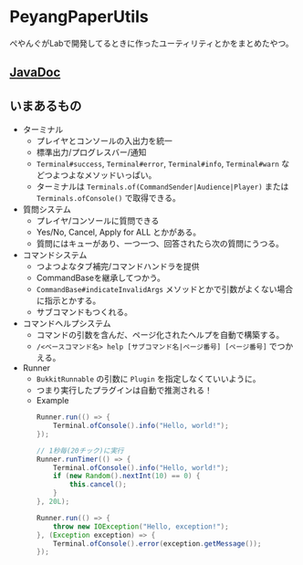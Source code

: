 # PeyangPaperUtils

ぺやんぐがLabで開発してるときに作ったユーティリティとかをまとめたやつ。

## [JavaDoc](https://teamkun.github.io/PeyangPaperUtils/)

## いまあるもの

+ ターミナル
    + プレイヤとコンソールの入出力を統一
    + 標準出力/プログレスバー/通知
    + `Terminal#success`, `Terminal#error`, `Terminal#info`, `Terminal#warn` などつよつよなメソッドいっぱい。
    + ターミナルは `Terminals.of(CommandSender|Audience|Player)` または `Terminals.ofConsole()` で取得できる。
+ 質問システム
    + プレイヤ/コンソールに質問できる
    + Yes/No, Cancel, Apply for ALL とかがある。
    + 質問にはキューがあり、一つ一つ、回答されたら次の質問にうつる。
+ コマンドシステム
    + つよつよなタブ補完/コマンドハンドラを提供
    + CommandBaseを継承してつかう。
    + `CommandBase#indicateInvalidArgs` メソッドとかで引数がよくない場合に指示とかする。
    + サブコマンドもつくれる。
+ コマンドヘルプシステム
    + コマンドの引数を含んだ、ページ化されたヘルプを自動で構築する。
    + `/<ベースコマンド名> help [サブコマンド名|ページ番号] [ページ番号]` でつかえる。
+ Runner
    + `BukkitRunnable` の引数に `Plugin` を指定しなくていいように。
    + つまり実行したプラグインは自動で推測される！
    + Example
      ```java
      Runner.run(() => {
          Terminal.ofConsole().info("Hello, world!");
      });
      
      // 1秒毎(20チック)に実行
      Runner.runTimer(() => {
          Terminal.ofConsole().info("Hello, world!");
          if (new Random().nextInt(10) == 0) {
              this.cancel();
          }
      }, 20L);

      Runner.run(() => {
          throw new IOException("Hello, exception!");
      }, (Exception exception) => {
          Terminal.ofConsole().error(exception.getMessage());
      });
      ```
